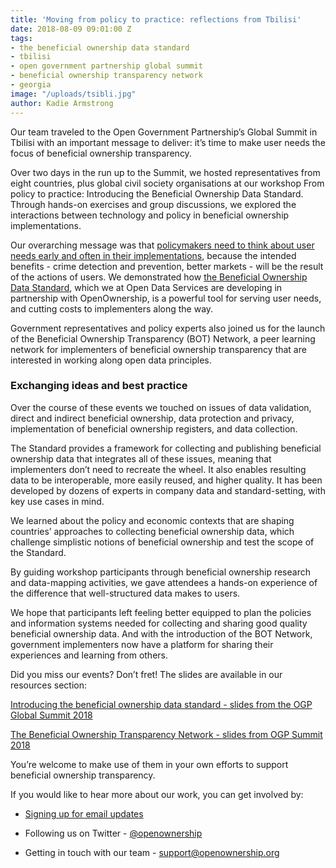 ```yaml
---
title: 'Moving from policy to practice: reflections from Tbilisi'
date: 2018-08-09 09:01:00 Z
tags:
- the beneficial ownership data standard
- tbilisi
- open government partnership global summit
- beneficial ownership transparency network
- georgia
image: "/uploads/tsibli.jpg"
author: Kadie Armstrong
---
```


Our team traveled to the Open Government Partnership’s Global Summit in Tbilisi with an important message to deliver: it’s time to make user needs the focus of beneficial ownership transparency.

Over two days in the run up to the Summit, we hosted representatives from eight countries, plus global civil society organisations at our workshop From policy to practice: Introducing the Beneficial Ownership Data Standard. Through hands-on exercises and group discussions, we explored the interactions between technology and policy in beneficial ownership implementations.

Our overarching message was that [policymakers need to think about user needs early and often in their implementations](https://openownership.org/news/not-just-public-but-useful-the-right-way-to-set-up-a-beneficial-ownership-register/), because the intended benefits - crime detection and prevention, better markets - will be the result of the actions of users. We demonstrated how [the Beneficial Ownership Data Standard](http://standard.openownership.org), which we at Open Data Services are developing in partnership with OpenOwnership, is a powerful tool for serving user needs, and cutting costs to implementers along the way.

Government representatives and policy experts also joined us for the launch of the Beneficial Ownership Transparency (BOT) Network, a peer learning network for implementers of beneficial ownership transparency that are interested in working along open data principles.


### Exchanging ideas and best practice

Over the course of these events we touched on issues of data validation, direct and indirect beneficial ownership, data protection and privacy, implementation of beneficial ownership registers, and data collection.

The Standard provides a framework for collecting and publishing beneficial ownership data that integrates all of these issues, meaning that implementers don’t need to recreate the wheel. It also enables resulting data to be interoperable, more easily reused, and higher quality. It has been developed by dozens of experts in company data and standard-setting, with key use cases in mind.

We learned about the policy and economic contexts that are shaping countries’ approaches to collecting beneficial ownership data, which challenge simplistic notions of beneficial ownership and test the scope of the Standard.

By guiding workshop participants through beneficial ownership research and data-mapping activities, we gave attendees a hands-on experience of the difference that well-structured data makes to users.

We hope that participants left feeling better equipped to plan the policies and information systems needed for collecting and sharing good quality beneficial ownership data. And with the introduction of the BOT Network, government implementers now have a platform for sharing their experiences and learning from others.

Did you miss our events? Don’t fret! The slides are available in our resources section:

[Introducing the beneficial ownership data standard - slides from the OGP Global Summit 2018](https://openownership.org/uploads/Introducing%20the%20beneficial%20ownership%20data%20standard%20-%20slides%20from%20the%20OGP%20Global%20Summit%202018.pdf)

[The Beneficial Ownership Transparency Network - slides from OGP Summit 2018](https://openownership.org/uploads/The%20Beneficial%20Ownership%20Transparency%20Network%20-%20slides%20from%20OGP%20Summit%202018.pdf)

You’re welcome to make use of them in your own efforts to support beneficial ownership transparency.

If you would like to hear more about our work, you can get involved by:

* [Signing up for email updates](https://openownership.org/get-involved/)

* Following us on Twitter - [@openownership](https://twitter.com/OpenOwnership)

* Getting in touch with our team - [support@openownership.org](mailto:support@openownership.org)
